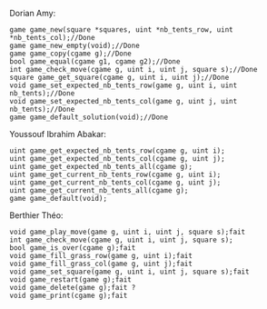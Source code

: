 Dorian Amy:

    game game_new(square *squares, uint *nb_tents_row, uint *nb_tents_col);//Done
    game game_new_empty(void);//Done
    game game_copy(cgame g);//Done
    bool game_equal(cgame g1, cgame g2);//Done
    int game_check_move(cgame g, uint i, uint j, square s);//Done
    square game_get_square(cgame g, uint i, uint j);//Done
    void game_set_expected_nb_tents_row(game g, uint i, uint nb_tents);//Done
    void game_set_expected_nb_tents_col(game g, uint j, uint nb_tents);//Done
    game game_default_solution(void);//Done

Youssouf Ibrahim Abakar:


    uint game_get_expected_nb_tents_row(cgame g, uint i);
    uint game_get_expected_nb_tents_col(cgame g, uint j);
    uint game_get_expected_nb_tents_all(cgame g);
    uint game_get_current_nb_tents_row(cgame g, uint i);
    uint game_get_current_nb_tents_col(cgame g, uint j);
    uint game_get_current_nb_tents_all(cgame g);
    game game_default(void);

Berthier Théo:

    void game_play_move(game g, uint i, uint j, square s);fait
    int game_check_move(cgame g, uint i, uint j, square s);
    bool game_is_over(cgame g);fait
    void game_fill_grass_row(game g, uint i);fait
    void game_fill_grass_col(game g, uint j);fait
    void game_set_square(game g, uint i, uint j, square s);fait
    void game_restart(game g);fait
    void game_delete(game g);fait ? 
    void game_print(cgame g);fait

